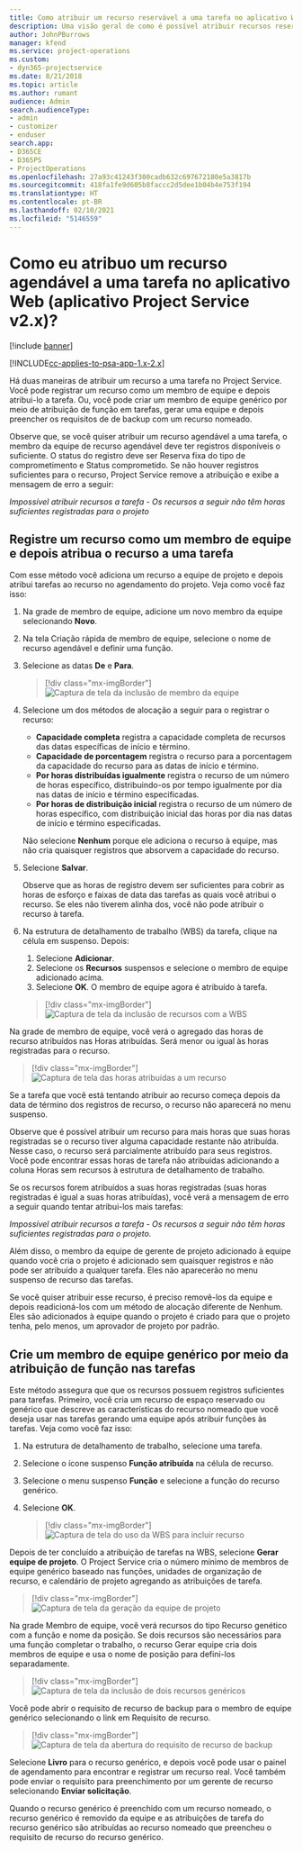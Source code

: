 ```yaml
---
title: Como atribuir um recurso reservável a uma tarefa no aplicativo Web
description: Uma visão geral de como é possível atribuir recursos reserváveis.
author: JohnPBurrows
manager: kfend
ms.service: project-operations
ms.custom:
- dyn365-projectservice
ms.date: 8/21/2018
ms.topic: article
ms.author: rumant
audience: Admin
search.audienceType:
- admin
- customizer
- enduser
search.app:
- D365CE
- D365PS
- ProjectOperations
ms.openlocfilehash: 27a93c41243f300cadb632c697672180e5a3817b
ms.sourcegitcommit: 418fa1fe9d605b8faccc2d5dee1b04b4e753f194
ms.translationtype: HT
ms.contentlocale: pt-BR
ms.lasthandoff: 02/10/2021
ms.locfileid: "5146559"
---
```

# <a name="how-do-i-assign-a-bookable-resource-to-a-task-in-the-web-app-project-service-app-v2x"></a>Como eu atribuo um recurso agendável a uma tarefa no aplicativo Web (aplicativo Project Service v2.x)?

[!include [banner](../includes/psa-now-project-operations.md)]

[!INCLUDE[cc-applies-to-psa-app-1.x-2.x](../includes/cc-applies-to-psa-app-1x-2x.md)]

Há duas maneiras de atribuir um recurso a uma tarefa no Project Service. Você pode registrar um recurso como um membro de equipe e depois atribui-lo a tarefa. Ou, você pode criar um membro de equipe genérico por meio de atribuição de função em tarefas, gerar uma equipe e depois preencher os requisitos de de backup com um recurso nomeado.

Observe que, se você quiser atribuir um recurso agendável a uma tarefa, o membro da equipe de recurso agendável deve ter registros disponíveis o suficiente. O status do registro deve ser Reserva fixa do tipo de comprometimento e Status comprometido. Se não houver registros suficientes para o recurso, Project Service remove a atribuição e exibe a mensagem de erro a seguir:

*Impossível atribuir recursos a tarefa - Os recursos a seguir não têm horas suficientes registradas para o projeto*

## <a name="book-a-resource-as-a-team-member-and-then-assign-the-resource-to-a-task"></a>Registre um recurso como um membro de equipe e depois atribua o recurso a uma tarefa

Com esse método você adiciona um recurso a equipe de projeto e depois atribui tarefas ao recurso no agendamento do projeto. Veja como você faz isso:
1.  Na grade de membro de equipe, adicione um novo membro da equipe selecionando **Novo**.
2.  Na tela Criação rápida de membro de equipe, selecione o nome de recurso agendável e definir uma função.
3.  Selecione as datas **De** e **Para**.

    > [!div class="mx-imgBorder"] 
    > ![Captura de tela da inclusão de membro da equipe](media/FAQ-Resources-to-Tasks2-1.png "Captura de tela da inclusão de membro da equipe")
 
4.  Selecione um dos métodos de alocação a seguir para o registrar o recurso:
    - **Capacidade completa** registra a capacidade completa de recursos das datas específicas de início e término.
    - **Capacidade de porcentagem** registra o recurso para a porcentagem da capacidade do recurso para as datas de início e término.
    - **Por horas distribuídas igualmente** registra o recurso de um número de horas específico, distribuindo-os por tempo igualmente por dia nas datas de início e término especificadas.
    - **Por horas de distribuição inicial** registra o recurso de um número de horas específico, com distribuição inicial das horas por dia nas datas de início e término especificadas.

    Não selecione **Nenhum** porque ele adiciona o recurso à equipe, mas não cria quaisquer registros que absorvem a capacidade do recurso.
5.  Selecione **Salvar**.

    Observe que as horas de registro devem ser suficientes para cobrir as horas de esforço e faixas de data das tarefas as quais você atribui o recurso. Se eles não tiverem alinha dos, você não pode atribuir o recurso à tarefa.

6.  Na estrutura de detalhamento de trabalho (WBS) da tarefa, clique na célula em suspenso. Depois: 

    1. Selecione **Adicionar**.
    2. Selecione os **Recursos** suspensos e selecione o membro de equipe adicionado acima.
    3. Selecione **OK**. O membro de equipe agora é atribuído à tarefa.

    > [!div class="mx-imgBorder"] 
    > ![Captura de tela da inclusão de recursos com a WBS](media/FAQ-Resources-to-Tasks2-2.png "Captura de tela da inclusão de recursos com a WBS")
 
Na grade de membro de equipe, você verá o agregado das horas de recurso atribuídos nas Horas atribuídas. Será menor ou igual às horas registradas para o recurso. 

> [!div class="mx-imgBorder"] 
> ![Captura de tela das horas atribuídas a um recurso](media/FAQ-Resources-to-Tasks2-3.png "Captura de tela das horas atribuídas a um recurso")
 
Se a tarefa que você está tentando atribuir ao recurso começa depois da data de término dos registros de recurso, o recurso não aparecerá no menu suspenso.

Observe que é possível atribuir um recurso para mais horas que suas horas registradas se o recurso tiver alguma capacidade restante não atribuída. Nesse caso, o recurso será parcialmente atribuído para seus registros. Você pode encontrar essas horas de tarefa não atribuídas adicionando a coluna Horas sem recursos à estrutura de detalhamento de trabalho.

Se os recursos forem atribuídos a suas horas registradas (suas horas registradas é igual a suas horas atribuídas), você verá a mensagem de erro a seguir quando tentar atribui-los mais tarefas:

*Impossível atribuir recursos a tarefa - Os recursos a seguir não têm horas suficientes registradas para o projeto.*

Além disso, o membro da equipe de gerente de projeto adicionado à equipe quando você cria o projeto é adicionado sem quaisquer registros e não pode ser atribuído a qualquer tarefa. Eles não aparecerão no menu suspenso de recurso das tarefas.

Se você quiser atribuir esse recurso, é preciso removê-los da equipe e depois readicioná-los com um método de alocação diferente de Nenhum. Eles são adicionados à equipe quando o projeto é criado para que o projeto tenha, pelo menos, um aprovador de projeto por padrão.

## <a name="create-a-generic-team-member-through-role-assignment-on-tasks"></a>Crie um membro de equipe genérico por meio da atribuição de função nas tarefas

Este método assegura que que os recursos possuem registros suficientes para tarefas. Primeiro, você cria um recurso de espaço reservado ou genérico que descreve as características do recurso nomeado que você deseja usar nas tarefas gerando uma equipe após atribuir funções às tarefas. Veja como você faz isso:

1. Na estrutura de detalhamento de trabalho, selecione uma tarefa.
2. Selecione o ícone suspenso **Função atribuída** na célula de recurso.
3. Selecione o menu suspenso **Função** e selecione a função do recurso genérico.
4. Selecione **OK**.

    > [!div class="mx-imgBorder"] 
    > ![Captura de tela do uso da WBS para incluir recurso](media/FAQ-Resources-to-Tasks2-4.png "Captura de tela do uso da WBS para incluir recurso")
 
Depois de ter concluído a atribuição de tarefas na WBS, selecione **Gerar equipe de projeto**. O Project Service cria o número mínimo de membros de equipe genérico baseado nas funções, unidades de organização de recurso, e calendário de projeto agregando as atribuições de tarefa.

> [!div class="mx-imgBorder"] 
> ![Captura de tela da geração da equipe de projeto](media/FAQ-Resources-to-Tasks2-5.png "Captura de tela da geração da equipe de projeto")
 
Na grade Membro de equipe, você verá recursos do tipo Recurso genético com a função e nome da posição. Se dois recursos são necessários para uma função completar o trabalho, o recurso Gerar equipe cria dois membros de equipe e usa o nome de posição para defini-los separadamente.

> [!div class="mx-imgBorder"] 
> ![Captura de tela da inclusão de dois recursos genéricos](media/FAQ-Resources-to-Tasks2-6.png "Captura de tela da inclusão de dois recursos genéricos")
 
Você pode abrir o requisito de recurso de backup para o membro de equipe genérico selecionando o link em Requisito de recurso.

> [!div class="mx-imgBorder"] 
> ![Captura de tela da abertura do requisito de recurso de backup](media/FAQ-Resources-to-Tasks2-7.png "Captura de tela da abertura do requisito de recurso de backup")

Selecione **Livro** para o recurso genérico, e depois você pode usar o painel de agendamento para encontrar e registrar um recurso real. Você também pode enviar o requisito para preenchimento por um gerente de recurso selecionando **Enviar solicitação**.

Quando o recurso genérico é preenchido com um recurso nomeado, o recurso genérico é removido da equipe e as atribuições de tarefa do recurso genérico são atribuídas ao recurso nomeado que preencheu o requisito de recurso do recurso genérico.
 

